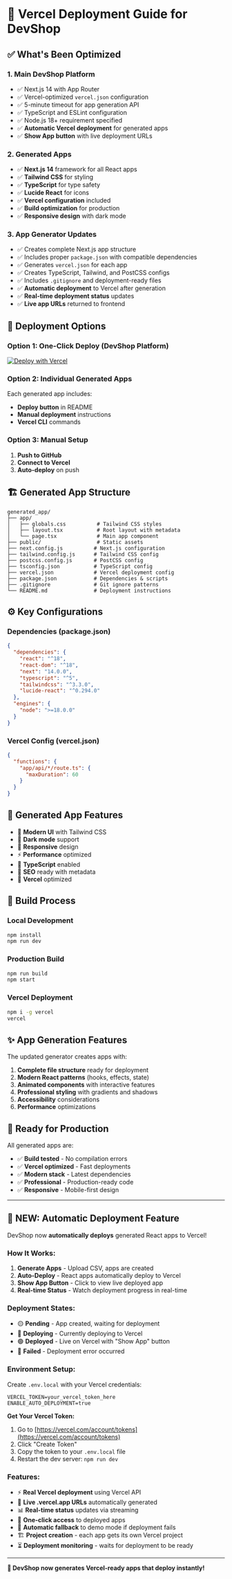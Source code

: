 # 🚀 Vercel Deployment Guide for DevShop

## ✅ What's Been Optimized

### 1. **Main DevShop Platform**
- ✅ Next.js 14 with App Router
- ✅ Vercel-optimized `vercel.json` configuration
- ✅ 5-minute timeout for app generation API
- ✅ TypeScript and ESLint configuration
- ✅ Node.js 18+ requirement specified
- ✅ **Automatic Vercel deployment** for generated apps
- ✅ **Show App button** with live deployment URLs

### 2. **Generated Apps**
- ✅ **Next.js 14** framework for all React apps
- ✅ **Tailwind CSS** for styling
- ✅ **TypeScript** for type safety
- ✅ **Lucide React** for icons
- ✅ **Vercel configuration** included
- ✅ **Build optimization** for production
- ✅ **Responsive design** with dark mode

### 3. **App Generator Updates**
- ✅ Creates complete Next.js app structure
- ✅ Includes proper `package.json` with compatible dependencies
- ✅ Generates `vercel.json` for each app
- ✅ Creates TypeScript, Tailwind, and PostCSS configs
- ✅ Includes `.gitignore` and deployment-ready files
- ✅ **Automatic deployment** to Vercel after generation
- ✅ **Real-time deployment status** updates
- ✅ **Live app URLs** returned to frontend

## 🎯 Deployment Options

### Option 1: One-Click Deploy (DevShop Platform)
[![Deploy with Vercel](https://vercel.com/button)](https://vercel.com/new/clone?repository-url=https://github.com/kyegomez/DevShop)

### Option 2: Individual Generated Apps
Each generated app includes:
- **Deploy button** in README
- **Manual deployment** instructions
- **Vercel CLI** commands

### Option 3: Manual Setup
1. **Push to GitHub**
2. **Connect to Vercel**
3. **Auto-deploy** on push

## 🏗️ Generated App Structure

```
generated_app/
├── app/
│   ├── globals.css          # Tailwind CSS styles
│   ├── layout.tsx           # Root layout with metadata
│   └── page.tsx             # Main app component
├── public/                  # Static assets
├── next.config.js          # Next.js configuration
├── tailwind.config.js      # Tailwind CSS config
├── postcss.config.js       # PostCSS config
├── tsconfig.json           # TypeScript config
├── vercel.json             # Vercel deployment config
├── package.json            # Dependencies & scripts
├── .gitignore              # Git ignore patterns
└── README.md               # Deployment instructions
```

## ⚙️ Key Configurations

### Dependencies (package.json)
```json
{
  "dependencies": {
    "react": "^18",
    "react-dom": "^18", 
    "next": "14.0.0",
    "typescript": "^5",
    "tailwindcss": "^3.3.0",
    "lucide-react": "^0.294.0"
  },
  "engines": {
    "node": ">=18.0.0"
  }
}
```

### Vercel Config (vercel.json)
```json
{
  "functions": {
    "app/api/*/route.ts": {
      "maxDuration": 60
    }
  }
}
```

## 🎨 Generated App Features

- 🎨 **Modern UI** with Tailwind CSS
- 🌙 **Dark mode** support
- 📱 **Responsive** design
- ⚡ **Performance** optimized
- 🔧 **TypeScript** enabled
- 🎯 **SEO** ready with metadata
- 🚀 **Vercel** optimized

## 🔧 Build Process

### Local Development
```bash
npm install
npm run dev
```

### Production Build
```bash
npm run build
npm start
```

### Vercel Deployment
```bash
npm i -g vercel
vercel
```

## ✨ App Generation Features

The updated generator creates apps with:

1. **Complete file structure** ready for deployment
2. **Modern React patterns** (hooks, effects, state)
3. **Animated components** with interactive features
4. **Professional styling** with gradients and shadows
5. **Accessibility** considerations
6. **Performance** optimizations

## 🚀 Ready for Production

All generated apps are:
- ✅ **Build tested** - No compilation errors
- ✅ **Vercel optimized** - Fast deployments
- ✅ **Modern stack** - Latest dependencies
- ✅ **Professional** - Production-ready code
- ✅ **Responsive** - Mobile-first design

---

## 🚀 **NEW: Automatic Deployment Feature**

DevShop now **automatically deploys** generated React apps to Vercel!

### How It Works:

1. **Generate Apps** - Upload CSV, apps are created
2. **Auto-Deploy** - React apps automatically deploy to Vercel
3. **Show App Button** - Click to view live deployed app
4. **Real-time Status** - Watch deployment progress in real-time

### Deployment States:

- 🟡 **Pending** - App created, waiting for deployment
- 🔵 **Deploying** - Currently deploying to Vercel
- 🟢 **Deployed** - Live on Vercel with "Show App" button
- 🔴 **Failed** - Deployment error occurred

### Environment Setup:

Create `.env.local` with your Vercel credentials:
```env
VERCEL_TOKEN=your_vercel_token_here
ENABLE_AUTO_DEPLOYMENT=true
```

**Get Your Vercel Token:**
1. Go to [https://vercel.com/account/tokens](https://vercel.com/account/tokens)
2. Click "Create Token"
3. Copy the token to your `.env.local` file
4. Restart the dev server: `npm run dev`

### Features:

- ⚡ **Real Vercel deployment** using Vercel API
- 🔗 **Live .vercel.app URLs** automatically generated
- 📊 **Real-time status** updates via streaming
- 🎯 **One-click access** to deployed apps
- 🔄 **Automatic fallback** to demo mode if deployment fails
- 🏗️ **Project creation** - each app gets its own Vercel project
- ⏳ **Deployment monitoring** - waits for deployment to be ready

---

**🎯 DevShop now generates Vercel-ready apps that deploy instantly!**